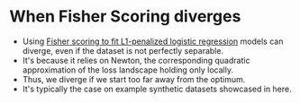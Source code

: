 # When Fisher Scoring diverges
- Using [Fisher scoring to fit L1-penalized logistic regression](https://www.jstatsoft.org/article/view/v033i01) models can diverge, even if the dataset is not perfectly separable.
- It's because it relies on Newton, the corresponding quadratic approximation of the loss landscape holding only locally.
- Thus, we diverge if we start too far away from the optimum.
- It's typically the case on example synthetic datasets showcased in here.
